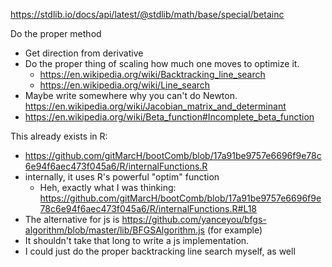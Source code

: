 https://stdlib.io/docs/api/latest/@stdlib/math/base/special/betainc

Do the proper method
- Get direction from derivative
- Do the proper thing of scaling how much one moves to optimize it.
  - <https://en.wikipedia.org/wiki/Backtracking_line_search>
  - <https://en.wikipedia.org/wiki/Line_search>
- Maybe write somewhere why you can't do Newton. <https://en.wikipedia.org/wiki/Jacobian_matrix_and_determinant>
- <https://en.wikipedia.org/wiki/Beta_function#Incomplete_beta_function>

This already exists in R: 
- <https://github.com/gitMarcH/bootComb/blob/17a91be9757e6696f9e78c6e94f6aec473f045a6/R/internalFunctions.R>
- internally, it uses R's powerful "optim" function
  - Heh, exactly what I was thinking: <https://github.com/gitMarcH/bootComb/blob/17a91be9757e6696f9e78c6e94f6aec473f045a6/R/internalFunctions.R#L18>
- The alternative for js is <https://github.com/yanceyou/bfgs-algorithm/blob/master/lib/BFGSAlgorithm.js> (for example)
- It shouldn't take that long to write a js implementation.
- I could just do the proper backtracking line search myself, as well
